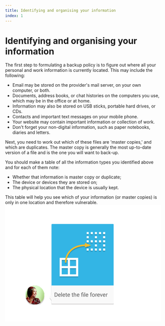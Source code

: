 ```yaml
---
title: Identifying and organising your information
index: 1
---
```

# Identifying and organising your information

The first step to formulating a backup policy is to figure out where all your personal and work information is currently located. This may include the following:

*   Email may be stored on the provider's mail server, on your own computer, or both.
*   Documents, address books, or chat histories on the computers you use, which may be in the office or at home.
*   Information may also be stored on USB sticks, portable hard drives, or CDs.
*   Contacts and important text messages on your mobile phone.
*   Your website may contain important information or collection of work.
*   Don't forget your non-digital information, such as paper notebooks, diaries and letters.

Next, you need to work out which of these files are 'master copies,' and which are duplicates. The master copy is generally the most up-to-date version of a file and is the one you will want to back-up.

You should make a table of all the information types you identified above and for each of them note:

*   Whether that information is master copy or duplicate;
*   The device or devices they are stored on;
*   The physical location that the device is usually kept.

This table will help you see which of your information (or master copies) is only in one location and therefore vulnerable.
![image](backing1.png)